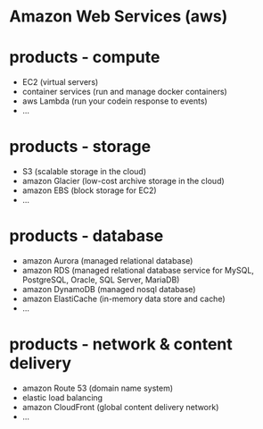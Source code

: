 # Amazon Web Services (aws)

# products - compute
* EC2 (virtual servers)
* container services (run and manage docker containers)
* aws Lambda (run your codein response to events)
* ...

# products - storage
* S3 (scalable storage in the cloud)
* amazon Glacier (low-cost archive storage in the cloud)
* amazon EBS (block storage for EC2)
* ...

# products - database
* amazon Aurora (managed relational database)
* amazon RDS (managed relational database service for MySQL, PostgreSQL, Oracle, SQL Server, MariaDB)
* amazon DynamoDB (managed nosql database)
* amazon ElastiCache (in-memory data store and cache)
* ...

# products - network & content delivery
* amazon Route 53 (domain name system)
* elastic load balancing
* amazon CloudFront (global content delivery network)
* ...

